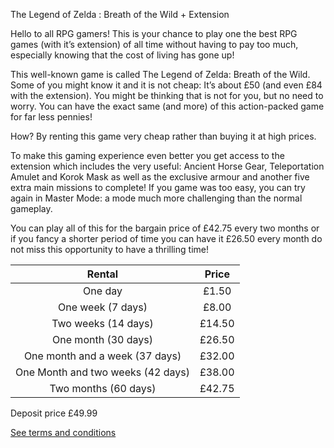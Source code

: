 

The Legend of Zelda : Breath of the Wild + Extension

Hello to all RPG gamers! This is your chance to play one the best RPG games (with it’s extension) of all time without having to pay too much, 
especially knowing that the cost of living has gone up!

This well-known game is called The Legend of Zelda: Breath of the Wild. Some of you might know it and it is not 
cheap: It’s about £50 (and even £84 with the extension). You might be thinking that is not for you, but no need to worry.
You can have the exact same (and more) of this action-packed game for far less pennies! 

How? By renting this game very cheap rather than buying it at high prices.

To make this gaming experience even better you get access to the extension which includes the very useful: Ancient Horse Gear, Teleportation Amulet and Korok Mask as well as the exclusive armour and another five extra main missions to complete! If you game was too easy, you can try again in Master Mode: a mode much more challenging than the normal gameplay.

You can play all of this for the bargain price of £42.75 every two months or if you fancy a shorter period of time you can have it £26.50 every month do not miss this opportunity to have a thrilling time!

| Rental                            | Price           |
|:---------------------------------:|:---------------:|
| One day                           | £1.50           |
| One week (7 days)                 | £8.00           |
| Two weeks (14 days)               | £14.50          |
| One month (30 days)               | £26.50          | 
| One month and a week (37 days)    | £32.00          |
| One Month and two weeks (42 days) | £38.00          |
| Two months (60 days)              | £42.75          |

Deposit price	£49.99

[See terms and conditions](Terms&Conditions.md)
